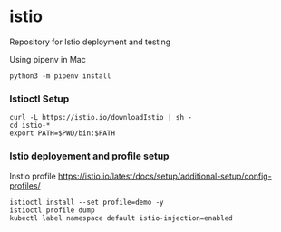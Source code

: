 # istio
Repository for Istio deployment and testing

Using pipenv in Mac
```
python3 -m pipenv install 
```

### Istioctl Setup

```
curl -L https://istio.io/downloadIstio | sh -
cd istio-*
export PATH=$PWD/bin:$PATH
```
### Istio deployement and profile setup
Instio profile https://istio.io/latest/docs/setup/additional-setup/config-profiles/

```
istioctl install --set profile=demo -y
istioctl profile dump
kubectl label namespace default istio-injection=enabled

```
